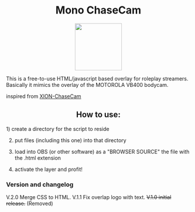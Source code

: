 <h1 align="center">  
   Mono ChaseCam
</h1>

<p align="center">
  <img width="128" height="128" src="https://github.com/Boring-student/Mono-ChaseCam/assets/74827801/d0e9c768-598a-4089-9de9-8b2aa355b469">

</p>

This is a free-to-use HTML/javascript based overlay for roleplay streamers. Basically it mimics the overlay of the MOTOROLA VB400 bodycam.

inspired from [XION-ChaseCam](https://github.com/zhivotnoya/XION-ChaseCam)


<h2 align="center">  
        How to use:
</h2>
1) create a directory for the script to reside

2) put files (including this one) into that directory

3) load into OBS (or other software) as a "BROWSER SOURCE" the file with the .html extension

5) activate the layer and profit!

<h3>
  Version and changelog
</h3>

V.2.0 Merge CSS to HTML.
V.1.1 Fix overlap logo with text.
~~V.1.0 initial release.~~ (Removed)
